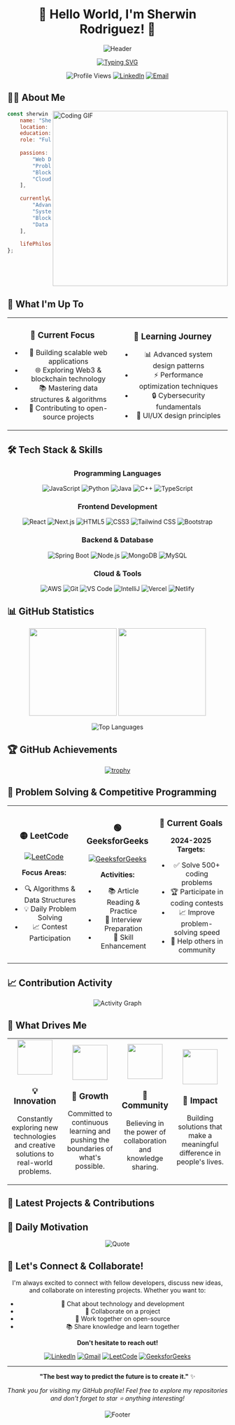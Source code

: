 # <div align="center">🌟 Hello World, I'm Sherwin Rodriguez! 🌟</div>

<div align="center">

![Header](https://capsule-render.vercel.app/api?type=waving&color=gradient&customColorList=6,11,20&height=200&section=header&text=Welcome%20to%20My%20Digital%20Space&fontSize=40&fontColor=fff&animation=twinkling&fontAlignY=35&desc=Full%20Stack%20Developer%20%7C%20Problem%20Solver%20%7C%20Tech%20Enthusiast&descAlignY=55&descAlign=center)

</div>

<div align="center">

[![Typing SVG](https://readme-typing-svg.demolab.com?font=Poppins&weight=600&size=28&duration=4000&pause=1000&color=6366F1&center=true&vCenter=true&multiline=true&width=900&height=120&lines=🚀+Building+Amazing+Web+Experiences;💡+Passionate+About+Clean+Code;🌱+Always+Learning+New+Technologies;🤝+Open+to+Collaboration+%26+Innovation)](https://git.io/typing-svg)

</div>

<div align="center">

![Profile Views](https://komarev.com/ghpvc/?username=SherwinRodriguez&style=for-the-badge&color=blueviolet&abbreviated=true)
[![LinkedIn](https://img.shields.io/badge/-Let's_Connect-0077B5?style=for-the-badge&logo=linkedin&logoColor=white)](https://www.linkedin.com/in/sherwin-emmanuel-rodriguez-67445b290/)
[![Email](https://img.shields.io/badge/-Drop_a_Mail-EA4335?style=for-the-badge&logo=gmail&logoColor=white)](mailto:sherwin7rodriguez10@gmail.com)

</div>

## 🙋‍♂️ About Me

<img align="right" alt="Coding GIF" width="400" src="https://user-images.githubusercontent.com/74038190/229223263-cf2e4b07-2615-4f87-9c38-e37600f8381a.gif"/>

```javascript
const sherwin = {
    name: "Sherwin Emmanuel Rodriguez",
    location: "Chennai, India 🇮🇳",
    education: "Computer Science Student",
    role: "Full Stack Developer",
    
    passions: [
        "Web Development",
        "Problem Solving", 
        "Blockchain Technology",
        "Cloud Computing"
    ],
    
    currentlyLearning: [
        "Advanced React Patterns",
        "System Design", 
        "Blockchain Development",
        "Data Structures & Algorithms"
    ],
    
    lifePhilosophy: "Code with purpose, learn with passion! 🚀"
};
```

<br clear="all">

## 🎯 What I'm Up To

<div align="center">

<table>
<tr>
<td align="center" width="50%">

### 🔭 Current Focus
- 🚀 Building scalable web applications
- 🌐 Exploring Web3 & blockchain technology  
- 📚 Mastering data structures & algorithms
- 🤝 Contributing to open-source projects

</td>
<td align="center" width="50%">

### 🌱 Learning Journey  
- 📊 Advanced system design patterns
- ⚡ Performance optimization techniques
- 🔒 Cybersecurity fundamentals
- 🎨 UI/UX design principles

</td>
</tr>
</table>

</div>

## 🛠️ Tech Stack & Skills

<div align="center">

### Programming Languages
![JavaScript](https://img.shields.io/badge/JavaScript-F7DF1E?style=for-the-badge&logo=javascript&logoColor=black)
![Python](https://img.shields.io/badge/Python-3776AB?style=for-the-badge&logo=python&logoColor=white)
![Java](https://img.shields.io/badge/Java-ED8B00?style=for-the-badge&logo=openjdk&logoColor=white)
![C++](https://img.shields.io/badge/C++-00599C?style=for-the-badge&logo=cplusplus&logoColor=white)
![TypeScript](https://img.shields.io/badge/TypeScript-007ACC?style=for-the-badge&logo=typescript&logoColor=white)

### Frontend Development
![React](https://img.shields.io/badge/React-20232A?style=for-the-badge&logo=react&logoColor=61DAFB)
![Next.js](https://img.shields.io/badge/Next.js-000000?style=for-the-badge&logo=nextdotjs&logoColor=white)
![HTML5](https://img.shields.io/badge/HTML5-E34F26?style=for-the-badge&logo=html5&logoColor=white)
![CSS3](https://img.shields.io/badge/CSS3-1572B6?style=for-the-badge&logo=css3&logoColor=white)
![Tailwind CSS](https://img.shields.io/badge/Tailwind_CSS-38B2AC?style=for-the-badge&logo=tailwind-css&logoColor=white)
![Bootstrap](https://img.shields.io/badge/Bootstrap-563D7C?style=for-the-badge&logo=bootstrap&logoColor=white)

### Backend & Database
![Spring Boot](https://img.shields.io/badge/Spring_Boot-6DB33F?style=for-the-badge&logo=spring-boot&logoColor=white)
![Node.js](https://img.shields.io/badge/Node.js-43853D?style=for-the-badge&logo=node-dot-js&logoColor=white)
![MongoDB](https://img.shields.io/badge/MongoDB-4EA94B?style=for-the-badge&logo=mongodb&logoColor=white)
![MySQL](https://img.shields.io/badge/MySQL-00000F?style=for-the-badge&logo=mysql&logoColor=white)

### Cloud & Tools
![AWS](https://img.shields.io/badge/AWS-FF9900?style=for-the-badge&logo=amazon-aws&logoColor=white)
![Git](https://img.shields.io/badge/Git-F05032?style=for-the-badge&logo=git&logoColor=white)
![VS Code](https://img.shields.io/badge/VS_Code-007ACC?style=for-the-badge&logo=visual-studio-code&logoColor=white)
![IntelliJ](https://img.shields.io/badge/IntelliJ_IDEA-000000?style=for-the-badge&logo=intellij-idea&logoColor=white)
![Vercel](https://img.shields.io/badge/Vercel-000000?style=for-the-badge&logo=vercel&logoColor=white)
![Netlify](https://img.shields.io/badge/Netlify-00C7B7?style=for-the-badge&logo=netlify&logoColor=white)

</div>

## 📊 GitHub Statistics

<div align="center">

<img height="200em" src="https://github-readme-stats.vercel.app/api?username=SherwinRodriguez&show_icons=true&theme=radical&hide_border=true&bg_color=0D1117&title_color=F85D7F&icon_color=F8D866&text_color=FFFFFF&include_all_commits=true&count_private=true"/>

<img height="200em" src="https://github-readme-streak-stats.herokuapp.com?user=SherwinRodriguez&theme=radical&hide_border=true&background=0D1117&stroke=F85D7F&ring=F8D866&fire=F85D7F&currStreakLabel=F8D866"/>

</div>

<div align="center">

![Top Languages](https://github-readme-stats.vercel.app/api/top-langs/?username=SherwinRodriguez&layout=compact&theme=radical&hide_border=true&bg_color=0D1117&title_color=F85D7F&text_color=FFFFFF)

</div>

## 🏆 GitHub Achievements

<div align="center">

[![trophy](https://github-profile-trophy.vercel.app/?username=SherwinRodriguez&theme=discord&no-frame=true&no-bg=true&row=1&column=7)](https://github.com/SherwinRodriguez)

</div>

## 🎯 Problem Solving & Competitive Programming

<div align="center">

<table>
<tr>
<td align="center" width="33%">

### 🟡 LeetCode
[![LeetCode](https://img.shields.io/badge/-LeetCode-FFA116?style=for-the-badge&logo=leetcode&logoColor=black)](https://leetcode.com/u/sherwin-rodriguez/)

**Focus Areas:**
- 🔍 Algorithms & Data Structures
- 💡 Daily Problem Solving
- 📈 Contest Participation

</td>
<td align="center" width="33%">

### 🟢 GeeksforGeeks
[![GeeksforGeeks](https://img.shields.io/badge/-GeeksforGeeks-0F9D58?style=for-the-badge&logo=geeksforgeeks&logoColor=white)](https://www.geeksforgeeks.org/user/sherwin-rodriguez/)

**Activities:**
- 📚 Article Reading & Practice
- 🎯 Interview Preparation  
- 🚀 Skill Enhancement

</td>
<td align="center" width="33%">

### 🎯 Current Goals
**2024-2025 Targets:**

- ✅ Solve 500+ coding problems
- 🏆 Participate in coding contests
- 📈 Improve problem-solving speed
- 🤝 Help others in community

</td>
</tr>
</table>

</div>

## 📈 Contribution Activity

<div align="center">

![Activity Graph](https://github-readme-activity-graph.vercel.app/graph?username=SherwinRodriguez&custom_title=Sherwin's%20GitHub%20Activity&bg_color=0D1117&color=F85D7F&line=F8D866&point=FFFFFF&area_color=F85D7F&title_color=FFFFFF&area=true)

</div>

## 🌟 What Drives Me

<div align="center">

<table>
<tr>
<td align="center" width="25%">
<img src="https://user-images.githubusercontent.com/74038190/212284087-bbe7e430-757e-4901-90bf-4cd2ce3e1852.gif" width="80"/>

### 💡 Innovation
Constantly exploring new technologies and creative solutions to real-world problems.

</td>
<td align="center" width="25%">
<img src="https://user-images.githubusercontent.com/74038190/212284100-561aa473-3905-4a80-b561-0d28506553ee.gif" width="80"/>

### 🚀 Growth  
Committed to continuous learning and pushing the boundaries of what's possible.

</td>
<td align="center" width="25%">
<img src="https://user-images.githubusercontent.com/74038190/212284115-f47cd8ff-2ffb-4b04-b5bf-4d1c14c0247f.gif" width="80"/>

### 🤝 Community
Believing in the power of collaboration and knowledge sharing.

</td>
<td align="center" width="25%">
<img src="https://user-images.githubusercontent.com/74038190/212284158-e840e285-664b-44d7-b79b-e264b5e54825.gif" width="80"/>

### 🎯 Impact
Building solutions that make a meaningful difference in people's lives.

</td>
</tr>
</table>

</div>

## 🎨 Latest Projects & Contributions

## 💭 Daily Motivation

<div align="center">

![Quote](https://quotes-github-readme.vercel.app/api?type=horizontal&theme=radical)

</div>

## 🤝 Let's Connect & Collaborate!

<div align="center">

I'm always excited to connect with fellow developers, discuss new ideas, and collaborate on interesting projects. Whether you want to:

- 💬 Chat about technology and development
- 🤝 Collaborate on a project  
- 🎯 Work together on open-source
- 📚 Share knowledge and learn together

**Don't hesitate to reach out!**

[![LinkedIn](https://img.shields.io/badge/LinkedIn-0077B5?style=for-the-badge&logo=linkedin&logoColor=white)](https://www.linkedin.com/in/sherwin-emmanuel-rodriguez-67445b290/)
[![Gmail](https://img.shields.io/badge/Gmail-EA4335?style=for-the-badge&logo=gmail&logoColor=white)](mailto:sherwin7rodriguez10@gmail.com)
[![LeetCode](https://img.shields.io/badge/LeetCode-FFA116?style=for-the-badge&logo=leetcode&logoColor=black)](https://leetcode.com/u/sherwin-rodriguez/)
[![GeeksforGeeks](https://img.shields.io/badge/GeeksforGeeks-0F9D58?style=for-the-badge&logo=geeksforgeeks&logoColor=white)](https://www.geeksforgeeks.org/user/sherwin-rodriguez/)

</div>

---

<div align="center">

**"The best way to predict the future is to create it."** ✨

*Thank you for visiting my GitHub profile! Feel free to explore my repositories and don't forget to star ⭐ anything interesting!*

</div>

<div align="center">

![Footer](https://capsule-render.vercel.app/api?type=waving&color=gradient&customColorList=6,11,20&height=120&section=footer)

</div>
